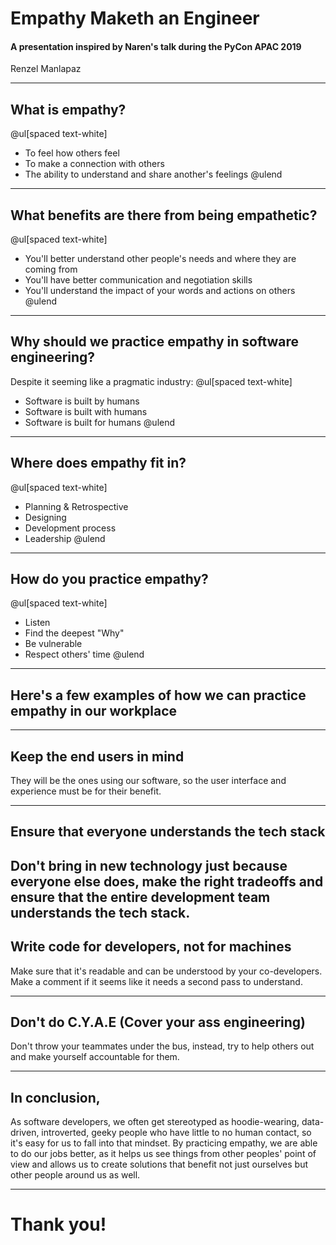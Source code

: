 # Empathy Maketh an Engineer
#### A presentation inspired by Naren's talk during the PyCon APAC 2019
Renzel Manlapaz

---

## What is empathy?

@ul[spaced text-white]
- To feel how others feel
- To make a connection with others
- The ability to understand and share another's feelings
@ulend

---

## What benefits are there from being empathetic?

@ul[spaced text-white]
- You'll better understand other people's needs and where they are coming from
- You'll have better communication and negotiation skills
- You'll understand the impact of your words and actions on others
@ulend

---

## Why should we practice empathy in software engineering?


Despite it seeming like a pragmatic industry:
@ul[spaced text-white]
- Software is built by humans
- Software is built with humans
- Software is built for humans
@ulend

---

## Where does empathy fit in?

@ul[spaced text-white]
- Planning & Retrospective
- Designing
- Development process
- Leadership
@ulend

---

## How do you practice empathy?

@ul[spaced text-white]
- Listen
- Find the deepest "Why"
- Be vulnerable
- Respect others' time
@ulend

---

## Here's a few examples of how we can practice empathy in our workplace

---

## Keep the end users in mind
They will be the ones using our software, so the user interface and experience must be for their benefit.

---

## Ensure that everyone understands the tech stack
Don't bring in new technology just because everyone else does, make the right tradeoffs and ensure that the entire development team understands the tech stack.
---

## Write code for developers, not for machines
Make sure that it's readable and can be understood by your co-developers. Make a comment if it seems like it needs a second pass to understand.

---

## Don't do C.Y.A.E (Cover your ass engineering)
Don't throw your teammates under the bus, instead, try to help others out and make yourself accountable for them.

---

## In conclusion,
As software developers, we often get stereotyped as hoodie-wearing, data-driven, introverted, geeky people who have little to no human contact, so it's easy for us to fall into that mindset. By practicing empathy, we are able to do our jobs better, as it helps us see things from other peoples' point of view and allows us to create solutions that benefit not just ourselves but other people around us as well.

---

# Thank you!
